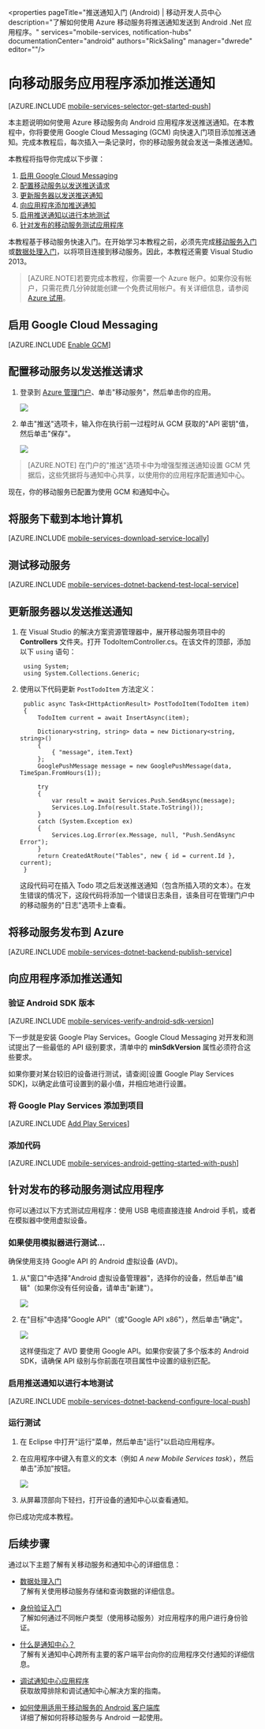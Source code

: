 <properties
	pageTitle="推送通知入门 (Android) | 移动开发人员中心
	description="了解如何使用 Azure 移动服务将推送通知发送到 Android .Net 应用程序。"
	services="mobile-services, notification-hubs"
	documentationCenter="android"
	authors="RickSaling"
	manager="dwrede"
	editor=""/>

<tags ms.service="mobile-services" ms.date="02/06/2015" wacn.date="04/15/2015"/>

# 向移动服务应用程序添加推送通知

[AZURE.INCLUDE [mobile-services-selector-get-started-push](../includes/mobile-services-selector-get-started-push-EC.md)]

本主题说明如何使用 Azure 移动服务向 Android 应用程序发送推送通知。在本教程中，你将要使用 Google Cloud Messaging (GCM) 向快速入门项目添加推送通知。完成本教程后，每次插入一条记录时，你的移动服务就会发送一条推送通知。

本教程将指导你完成以下步骤：

1. [启用 Google Cloud Messaging](#register)
2. [配置移动服务以发送推送请求](#configure)
5. [更新服务器以发送推送通知](#update-server)
7. [向应用程序添加推送通知](#update-app)
8. [启用推送通知以进行本地测试](#local-testing)
9. [针对发布的移动服务测试应用程序](#test-app)


本教程基于移动服务快速入门。在开始学习本教程之前，必须先完成[移动服务入门]或[数据处理入门]，以将项目连接到移动服务。因此，本教程还需要 Visual Studio 2013。

>[AZURE.NOTE]若要完成本教程，你需要一个 Azure 帐户。如果你没有帐户，只需花费几分钟就能创建一个免费试用帐户。有关详细信息，请参阅 [Azure 试用](/pricing/1rmb-trial/)。


## <a id="register"></a>启用 Google Cloud Messaging

[AZURE.INCLUDE [Enable GCM](../includes/mobile-services-enable-Google-cloud-messaging.md)]


## <a id="configure"></a>配置移动服务以发送推送请求

1. 登录到 [Azure 管理门户]、单击"移动服务"，然后单击你的应用。

   	![](./media/mobile-services-android-get-started-push/mobile-services-selection.png)

2. 单击"推送"选项卡，输入你在执行前一过程时从 GCM 获取的"API 密钥"值，然后单击"保存"。

   	![](./media/mobile-services-android-get-started-push/mobile-push-tab-android.png)

> [AZURE.NOTE] 在门户的"推送"选项卡中为增强型推送通知设置 GCM 凭据后，这些凭据将与通知中心共享，以使用你的应用程序配置通知中心。


现在，你的移动服务已配置为使用 GCM 和通知中心。


<h2><a name="download-the-service"></a>将服务下载到本地计算机</h2>

[AZURE.INCLUDE [mobile-services-download-service-locally](../includes/mobile-services-download-service-locally.md)]

<h2><a name="test-the-service"></a>测试移动服务</h2>

[AZURE.INCLUDE [mobile-services-dotnet-backend-test-local-service](../includes/mobile-services-dotnet-backend-test-local-service.md)]

## <a id="update-server"></a>更新服务器以发送推送通知

1. 在 Visual Studio 的解决方案资源管理器中，展开移动服务项目中的 **Controllers** 文件夹。打开 TodoItemController.cs。在该文件的顶部，添加以下 `using` 语句：


		using System;
		using System.Collections.Generic;

2. 使用以下代码更新 `PostTodoItem` 方法定义：  

        public async Task<IHttpActionResult> PostTodoItem(TodoItem item)
        {
            TodoItem current = await InsertAsync(item);

            Dictionary<string, string> data = new Dictionary<string, string>()
            {
                { "message", item.Text}
            };
            GooglePushMessage message = new GooglePushMessage(data, TimeSpan.FromHours(1));

            try
            {
                var result = await Services.Push.SendAsync(message);
                Services.Log.Info(result.State.ToString());
            }
            catch (System.Exception ex)
            {
                Services.Log.Error(ex.Message, null, "Push.SendAsync Error");
            }
            return CreatedAtRoute("Tables", new { id = current.Id }, current);
        }

    这段代码可在插入 Todo 项之后发送推送通知（包含所插入项的文本）。在发生错误的情况下，这段代码将添加一个错误日志条目，该条目可在管理门户中的移动服务的"日志"选项卡上查看。


<h2><a name="publish-the-service"></a>将移动服务发布到 Azure</h2>

[AZURE.INCLUDE [mobile-services-dotnet-backend-publish-service](../includes/mobile-services-dotnet-backend-publish-service.md)]


## <a name="update-app"></a>向应用程序添加推送通知

### 验证 Android SDK 版本

[AZURE.INCLUDE [mobile-services-verify-android-sdk-version](../includes/mobile-services-verify-android-sdk-version-EC.md)]


下一步就是安装 Google Play Services。Google Cloud Messaging 对开发和测试提出了一些最低的 API 级别要求，清单中的 **minSdkVersion** 属性必须符合这些要求。

如果你要对某台较旧的设备进行测试，请查阅[设置 Google Play Services SDK]，以确定此值可设置到的最小值，并相应地进行设置。

### 将 Google Play Services 添加到项目

[AZURE.INCLUDE [Add Play Services](../includes/mobile-services-add-Google-play-services-EC.md)]

### 添加代码

[AZURE.INCLUDE [mobile-services-android-getting-started-with-push](../includes/mobile-services-android-getting-started-with-push-EC.md)]

<h2><a name="test-app"></a>针对发布的移动服务测试应用程序</h2>

你可以通过以下方式测试应用程序：使用 USB 电缆直接连接 Android 手机，或者在模拟器中使用虚拟设备。

### 如果使用模拟器进行测试...

确保使用支持 Google API 的 Android 虚拟设备 (AVD)。

1. 从"窗口"中选择"Android 虚拟设备管理器"，选择你的设备，然后单击"编辑"（如果你没有任何设备，请单击"新建"）。

	![](./media/mobile-services-android-get-started-push/mobile-services-android-virtual-device-manager.png)

2. 在"目标"中选择"Google API"（或"Google API x86"），然后单击"确定"。

   	![](./media/mobile-services-android-get-started-push/mobile-services-android-virtual-device-manager-edit.png)

	这样便指定了 AVD 要使用 Google API。如果你安装了多个版本的 Android SDK，请确保 API 级别与你前面在项目属性中设置的级别匹配。

### <a id="local-testing"></a> 启用推送通知以进行本地测试

[AZURE.INCLUDE [mobile-services-dotnet-backend-configure-local-push](../includes/mobile-services-dotnet-backend-configure-local-push.md)]

### 运行测试

1. 在 Eclipse 中打开"运行"菜单，然后单击"运行"以启动应用程序。

2. 在应用程序中键入有意义的文本（例如 _A new Mobile Services task_），然后单击"添加"按钮。

  	![](./media/mobile-services-android-get-started-push/mobile-quickstart-push1-android.png)

3. 从屏幕顶部向下轻扫，打开设备的通知中心以查看通知。


你已成功完成本教程。


## <a name="next-steps"> </a>后续步骤

<!---This tutorial demonstrated the basics of enabling an Android app to use Mobile Services and Notification Hubs to send push notifications. Next, consider completing the next tutorial, [Send push notifications to authenticated users], which shows how to use tags to send push notifications from a Mobile Service to only an authenticated user.


+ [Send push notifications to authenticated users]
	<br/>Learn how to use tags to send push notifications from a Mobile Service to only an authenticated user.

+ [Send broadcast notifications to subscribers]
	<br/>Learn how users can register and receive push notifications for categories they're interested in.

+ [Send template-based notifications to subscribers]
	<br/>Learn how to use templates to send push notifications from a Mobile Service, without having to craft platform-specific payloads in your back-end.
-->
通过以下主题了解有关移动服务和通知中心的详细信息：

* [数据处理入门]
  <br/>了解有关使用移动服务存储和查询数据的详细信息。

* [身份验证入门]
  <br/>了解如何通过不同帐户类型（使用移动服务）对应用程序的用户进行身份验证。

* [什么是通知中心？]
  <br/>了解有关通知中心跨所有主要的客户端平台向你的应用程序交付通知的详细信息。

* [调试通知中心应用程序](https://msdn.microsoft.com/zh-cn/library/dn530751.aspx)
  </br>获取故障排除和调试通知中心解决方案的指南。

* [如何使用适用于移动服务的 Android 客户端库]
  <br/>详细了解如何将移动服务与 Android 一起使用。  

<!-- Anchors. -->

[创建新的移动服务]: #create-service
[在本地下载服务]: #download-the-service-locally
[测试移动服务]: #test-the-service
[下载 GetStartedWithData 项目]: #download-app
[更新应用程序以使用移动服务进行数据访问]: #update-app
[针对本地托管的服务测试 Android 应用程序]: #test-locally-hosted
[将移动服务发布到 Azure]: #publish-mobile-service
[针对 Azure 中托管的服务测试 Android 应用程序]: #test-azure-hosted
[针对发布的移动服务测试应用程序]: #test-app
[后续步骤]:#next-steps

<!-- Images. -->
[0]: ./media/mobile-services-dotnet-backend-windows-store-dotnet-get-started-data/app-view.png
[1]: ./media/mobile-services-dotnet-backend-windows-store-dotnet-get-started-data/mobile-data-sample-download-dotnet-vs13.png
[2]: ./media/mobile-services-dotnet-backend-windows-store-dotnet-get-started-data/mobile-service-overview-page.png
[3]: ./media/mobile-services-dotnet-backend-windows-store-dotnet-get-started-data/download-service-project.png
[4]: ./media/mobile-services-dotnet-backend-windows-store-dotnet-get-started-data/add-service-project-to-solution.png
[5]: ./media/mobile-services-dotnet-backend-windows-store-dotnet-get-started-data/download-publishing-profile.png
[6]: ./media/mobile-services-dotnet-backend-windows-store-dotnet-get-started-data/add-existing-project-dialog.png
[7]: ./media/mobile-services-dotnet-backend-windows-store-dotnet-get-started-data/vs-manage-nuget-packages.png
[8]: ./media/mobile-services-dotnet-backend-windows-store-dotnet-get-started-data/manage-nuget-packages.png
[9]: ./media/mobile-services-dotnet-backend-windows-store-dotnet-get-started-data/copy-mobileserviceclient-snippet.png
[10]: ./media/mobile-services-dotnet-backend-windows-store-dotnet-get-started-data/vs-pasted-mobileserviceclient.png
[11]: ./media/mobile-services-dotnet-backend-windows-store-dotnet-get-started-data/vs-build-solution.png
[12]: ./media/mobile-services-dotnet-backend-windows-store-dotnet-get-started-data/vs-run-solution.png
[13]: ./media/mobile-services-dotnet-backend-windows-store-dotnet-get-started-data/new-local-todoitem.png
[14]: ./media/mobile-services-dotnet-backend-windows-store-dotnet-get-started-data/vs-show-local-table-data.png
[15]: ./media/mobile-services-dotnet-backend-windows-store-dotnet-get-started-data/local-item-checked.png
[16]: ./media/mobile-services-dotnet-backend-windows-store-dotnet-get-started-data/azure-items.png
[17]: ./media/mobile-services-dotnet-backend-windows-store-dotnet-get-started-data/manage-sql-azure-database.png
[18]: ./media/mobile-services-dotnet-backend-windows-store-dotnet-get-started-data/sql-azure-query.png

[20]: ./media/mobile-services-dotnet-backend-windows-store-dotnet-get-started-data/vs-build-service-project.png
[21]: ./media/mobile-services-dotnet-backend-windows-store-dotnet-get-started-data/vs-start-debug-service-project.png
[22]: ./media/mobile-services-dotnet-backend-windows-store-dotnet-get-started-data/service-welcome-page.png
[23]: ./media/mobile-services-dotnet-backend-windows-store-dotnet-get-started-data/iis-express-tray.png

[26]: ./media/mobile-services-dotnet-backend-windows-store-dotnet-get-started-data/copy-service-and-packages-folder.png


<!-- URLs. -->
[使用脚本验证和修改数据]: /develop/mobile/tutorials/validate-modify-and-augment-data-dotnet
[使用分页优化查询]: /develop/mobile/tutorials/add-paging-to-data-dotnet
[移动服务入门]: /documentation/articles/mobile-services-dotnet-backend-android-get-started
[数据处理入门]: /documentation/articles/mobile-services-dotnet-backend-android-get-started-data
[身份验证入门]: /documentation/articles/mobile-services-dotnet-backend-android-get-started-users
[JavaScript 和 HTML]: /develop/mobile/tutorials/get-started-with-data-js
[JavaScript 后端版本]: /develop/mobile/tutorials/get-started-with-data-android
[Azure 管理门户]: https://manage.windowsazure.cn/
[管理门户]: https://manage.windowsazure.cn/
[移动服务 SDK]: https://zumo.blob.core.windows.net/sdk/azuresdk-win8-v0.2.5.msi
[开发人员代码示例站点]:  http://code.msdn.microsoft.com/Connect-to-Windows-Azure-3a8fc1ee
[移动服务 .NET 操作方法概念性参考]: /develop/mobile/how-to-guides/work-with-net-client-library
[MobileServiceClient 类]: https://msdn.microsoft.com/zh-cn/library/windowsazure/microsoft.windowsazure.mobileservices.mobileserviceclient.aspx

[如何使用适用于移动服务的 Android 客户端库]: /documentation/articles/mobile-services-android-how-to-use-client-library

[向经过身份验证的用户发送推送通知]: /documentation/articles/mobile-services-dotnet-backend-android-push-notifications-app-users/

[什么是通知中心？]: /documentation/articles/notification-hubs-overview/
[将广播通知发送到订户]: /documentation/articles/notification-hubs-windows-store-dotnet-send-breaking-news/
[将基于模板的通知发送到订户]: /documentation/articles/notification-hubs-windows-store-dotnet-send-localized-breaking-news/
[Azure 管理门户]: https://manage.windowsazure.cn/

<!--HONumber=50-->
